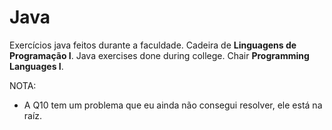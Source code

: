 # Java
 Exercícios java feitos durante a faculdade. Cadeira de **Linguagens de Programação I**.
 Java exercises done during college. Chair **Programming Languages I**.

NOTA:
 - A Q10 tem um problema que eu ainda não consegui resolver, ele está na raíz.
